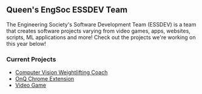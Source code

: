 ## Queen's EngSoc ESSDEV Team
The Engineering Society's Software Development Team (ESSDEV) is a team that creates software projects varying from video games, apps, websites, scripts, ML applications and more! Check out the projects we're working on this year below!

### Current Projects
- [Computer Vision Weightlifting Coach](https://github.com/essdev-team/computer-vision-weightlifting)
- [OnQ Chrome Extension](https://github.com/essdev-team/onq-chrome-extension)
- [Video Game](https://github.com/essdev-team/racing-game)
